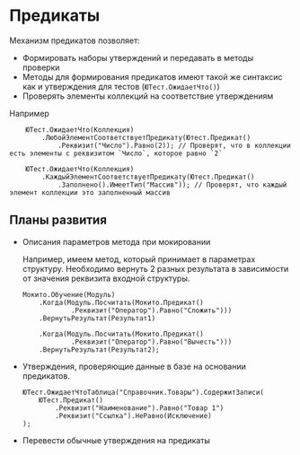 # Предикаты

Механизм предикатов позволяет:

* Формировать наборы утверждений и передавать в методы проверки
* Методы для формирования предикатов имеют такой же синтаксис как и утверждения для тестов (`ЮТест.ОжидаетЧто()`)
* Проверять элементы коллекций на соответствие утверждениям

Например

```bsl
    ЮТест.ОжидаетЧто(Коллекция)
        .ЛюбойЭлементСоответствуетПредикату(Ютест.Предикат()
            .Реквизит("Число").Равно(2)); // Проверят, что в коллекции есть элементы с реквизитом `Число`, которое равно `2`
    
    ЮТест.ОжидаетЧто(Коллекция)
        .КаждыйЭлементСоответствуетПредикату(Ютест.Предикат()
            .Заполнено().ИмеетТип("Массив")); // Проверят, что каждый элемент коллекции это заполненный массив
```

## Планы развития

* Описания параметров метода при мокировании

    Например, имеем метод, который принимает в параметрах структуру. Необходимо вернуть 2 разных результата в зависимости от значения реквизита входной структуры.

    ```bsl
    Мокито.Обучение(Модуль)
        .Когда(Модуль.Посчитать(Мокито.Предикат()
                .Реквизит("Оператор").Равно("Сложить")))
        .ВернутьРезультат(Результат1)

        .Когда(Модуль.Посчитать(Мокито.Предикат()
                .Реквизит("Оператор").Равно("Вычесть")))
        .ВернутьРезультат(Результат2);
    ```

* Утверждения, проверяющие данные в базе на основании предикатов.

    ```bsl
    ЮТест.ОжидаетЧтоТаблица("Справочник.Товары").СодержитЗаписи(
        ЮТест.Предикат()
            .Реквизит("Наименование").Равно("Товар 1")
            .Реквизит("Ссылка").НеРавно(Исключение)
    );
    ```

* Перевести обычные утверждения на предикаты
